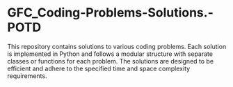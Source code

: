 # GFC_Coding-Problems-Solutions.-POTD
This repository contains solutions to various coding problems. Each solution is implemented in Python and follows a modular structure with separate classes or functions for each problem. The solutions are designed to be efficient and adhere to the specified time and space complexity requirements. 
